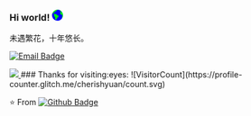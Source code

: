 <!---
cherishyuan/cherishyuan is a ✨ special ✨ repository because its `README.md` (this file) appears on your GitHub profile.
You can click the Preview link to take a look at your changes.
- 👋 Hi, I’m @cherishyuan
- 👀 I’m interested in ...
- 🌱 I’m currently learning ...
- 💞️ I’m looking to collaborate on ...
- 📫 How to reach me ...

--->

### Hi world!  <img src="https://github.com/XuYuQuan0713/Picture/blob/main/Earth.gif" width="20px">
未遇繁花，十年悠长。
<!-- - 👯 I want to be engaged in embedded work in the future.
- 🌱 I’m currently learning path planning. --> 
[![Email Badge](https://img.shields.io/badge/-Email-c14438?style=flat-square&logo=Gmail&logoColor=white&link=mailto:xu.yuquan@outlook.com)](mailto:xu.yuquan@outlook.com)
<!--[![Bilibili Badge](https://img.shields.io/badge/-BiliBili-D14970?style=flat-square&logo=Bilibili&logoColor=white&link=https://space.bilibili.com/286892977)](https://space.bilibili.com/286892977)-->
<a href="https://github.com/cherishyuan">
 <img height="180em" src="https://github-readme-stats.vercel.app/api?username=cherishyuan&theme=merko&&show_icons=true" />
</a>
### Thanks for visiting:eyes:
![VisitorCount](https://profile-counter.glitch.me/cherishyuan/count.svg)

⭐️ From [![Github Badge](https://img.shields.io/badge/-Github-232323?style=flat-square&logo=Github&logoColor=white&link=https://github.com/cherishyuan)](https://github.com/cherishyuan)


